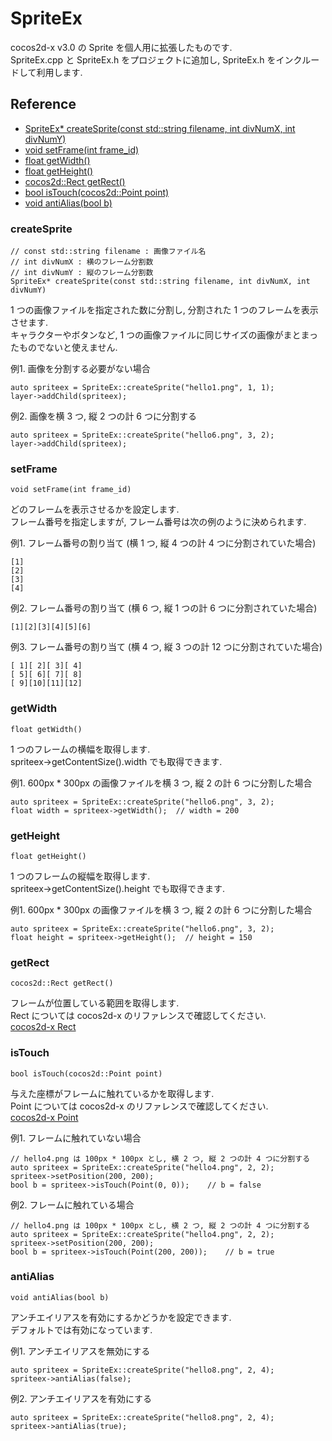 SpriteEx
========
cocos2d-x v3.0 の Sprite を個人用に拡張したものです.  
SpriteEx.cpp と SpriteEx.h をプロジェクトに追加し, SpriteEx.h をインクルードして利用します.

Reference 
---------
* [SpriteEx* createSprite(const std::string filename, int divNumX, int divNumY)](#method1)
* [void setFrame(int frame_id)](#method2)
* [float getWidth()](#method3)
* [float getHeight()](#method4)
* [cocos2d::Rect getRect()](#method5)
* [bool isTouch(cocos2d::Point point)](#method6)
* [void antiAlias(bool b)](#method7)

### <a name="method1"> createSprite </a>
```
// const std::string filename : 画像ファイル名
// int divNumX : 横のフレーム分割数
// int divNumY : 縦のフレーム分割数
SpriteEx* createSprite(const std::string filename, int divNumX, int divNumY)
```

1 つの画像ファイルを指定された数に分割し, 分割された 1 つのフレームを表示させます.  
キャラクターやボタンなど, 1 つの画像ファイルに同じサイズの画像がまとまったものでないと使えません.

例1. 画像を分割する必要がない場合
```
auto spriteex = SpriteEx::createSprite("hello1.png", 1, 1);
layer->addChild(spriteex);
```

例2. 画像を横 3 つ, 縦 2 つの計 6 つに分割する
```
auto spriteex = SpriteEx::createSprite("hello6.png", 3, 2);
layer->addChild(spriteex);
```

### <a name="method2"> setFrame </a>
```
void setFrame(int frame_id)
```

どのフレームを表示させるかを設定します.  
フレーム番号を指定しますが, フレーム番号は次の例のように決められます.

例1. フレーム番号の割り当て (横 1 つ, 縦 4 つの計 4 つに分割されていた場合)
```
[1]
[2]
[3]
[4]
```

例2. フレーム番号の割り当て (横 6 つ, 縦 1 つの計 6 つに分割されていた場合)
```
[1][2][3][4][5][6]
```

例3. フレーム番号の割り当て (横 4 つ, 縦 3 つの計 12 つに分割されていた場合)
```
[ 1][ 2][ 3][ 4]
[ 5][ 6][ 7][ 8]
[ 9][10][11][12]
```

### <a name="method3"> getWidth </a>
```
float getWidth()
```

1 つのフレームの横幅を取得します.  
spriteex->getContentSize().width でも取得できます.  

例1. 600px * 300px の画像ファイルを横 3 つ, 縦 2 の計 6 つに分割した場合
```
auto spriteex = SpriteEx::createSprite("hello6.png", 3, 2);
float width = spriteex->getWidth();  // width = 200 
```

### <a name="method4"> getHeight </a>
```
float getHeight()
```

1 つのフレームの縦幅を取得します.  
spriteex->getContentSize().height でも取得できます.  

例1. 600px * 300px の画像ファイルを横 3 つ, 縦 2 の計 6 つに分割した場合
```
auto spriteex = SpriteEx::createSprite("hello6.png", 3, 2);
float height = spriteex->getHeight();  // height = 150
```

### <a name="method5"> getRect </a>
```
cocos2d::Rect getRect()
```

フレームが位置している範囲を取得します.  
Rect については cocos2d-x のリファレンスで確認してください.  
[cocos2d-x Rect](http://www.cocos2d-x.org/reference/native-cpp/V3.0/d4/d8a/classcocos2d_1_1_rect.html)

### <a name="method6"> isTouch </a>
```
bool isTouch(cocos2d::Point point)
```

与えた座標がフレームに触れているかを取得します.  
Point については cocos2d-x のリファレンスで確認してください.  
[cocos2d-x Point](http://www.cocos2d-x.org/reference/native-cpp/V3.0/d6/dd7/classcocos2d_1_1_point.html)

例1. フレームに触れていない場合
```
// hello4.png は 100px * 100px とし, 横 2 つ, 縦 2 つの計 4 つに分割する
auto spriteex = SpriteEx::createSprite("hello4.png", 2, 2);
spriteex->setPosition(200, 200);
bool b = spriteex->isTouch(Point(0, 0));    // b = false
```

例2. フレームに触れている場合
```
// hello4.png は 100px * 100px とし, 横 2 つ, 縦 2 つの計 4 つに分割する
auto spriteex = SpriteEx::createSprite("hello4.png", 2, 2);
spriteex->setPosition(200, 200);
bool b = spriteex->isTouch(Point(200, 200));    // b = true
```

### <a name="method7"> antiAlias </a>
```
void antiAlias(bool b)
```

アンチエイリアスを有効にするかどうかを設定できます.  
デフォルトでは有効になっています.  

例1. アンチエイリアスを無効にする
```
auto spriteex = SpriteEx::createSprite("hello8.png", 2, 4);
spriteex->antiAlias(false);
```

例2. アンチエイリアスを有効にする
```
auto spriteex = SpriteEx::createSprite("hello8.png", 2, 4);
spriteex->antiAlias(true);
```